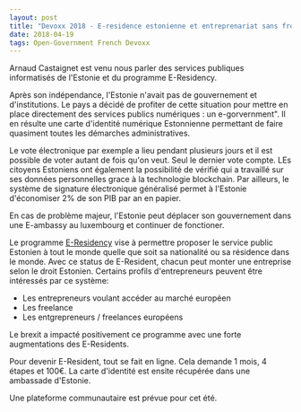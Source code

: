 ```yaml
---
layout: post
title: "Devoxx 2018 - E-residence estonienne et entreprenariat sans frontières"
date: 2018-04-19
tags: Open-Government French Devoxx
---
```


Arnaud Castaignet est venu nous parler des services publiques informatisés de l'Estonie et du programme E-Residency.

Après son indépendance, l'Estonie n'avait pas de gouvernement et d'institutions. Le pays a décidé de profiter de 
cette situation pour mettre en place directement des services publics numériques : un e-gorvernment". Il en résulte
une carte d'identité numérique Estonnienne permettant de faire quasiment toutes les démarches administratives.

Le vote électronique par exemple a lieu pendant plusieurs jours et il est possible de voter autant de fois qu'on
veut. Seul le dernier vote compte. LEs citoyens Estoniens ont également la possibilité de vérifié qui a travaillé sur
ses données personnelles grace à la technologie blockchain. Par ailleurs, le système de signature électronique 
généralisé permet à l'Estonie d'économiser 2% de son PIB par an en papier.

En cas de problème majeur, l'Estonie peut déplacer son gouvernement dans une E-ambassy au luxembourg et continuer de fonctioner.

Le programme [E-Residency](e-resident.gov.ee) vise à permettre proposer le service public Estonien à tout le monde quelle que soit sa 
nationalité ou sa résidence dans le monde. Avec ce status de E-Resident, chacun peut monter une entreprise selon le droit Estonien.
Certains profils d'entrepreneurs peuvent être intéressés par ce système:
* Les entrepreneurs voulant accéder au marché européen
* Les freelance
* Les entgrepreneurs / freelances européens

Le brexit a impacté positivement ce programme avec une forte augmentations des E-Residents.

Pour devenir E-Resident, tout se fait en ligne. Cela demande 1 mois, 4 étapes et 100€. La carte d'identité est ensite récupérée
dans une ambassade d'Estonie.

Une plateforme communautaire est prévue pour cet été.
